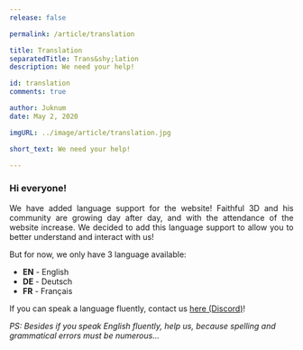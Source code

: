 ```yaml
---
release: false

permalink: /article/translation

title: Translation
separatedTitle: Trans&shy;lation
description: We need your help!

id: translation
comments: true

author: Juknum
date: May 2, 2020

imgURL: ../image/article/translation.jpg

short_text: We need your help!

---
```

<div class="container">
	<h3>Hi everyone!</h3>
	<p align="justify">
		We have added language support for the website! Faithful 3D and his community are growing day after day, and with the attendance of the website increase. We decided to add this language support to allow you to better understand and interact with us!
	</p>
	<p>
		But for now, we only have 3 language available:
		<ul>
			<li><strong>EN</strong> - English</li>
			<li><strong>DE</strong> - Deutsch</li>
			<li><strong>FR</strong> - Français</li>
		</ul>
	</p>
	<p>
		If you can speak a language fluently, contact us <a href="https://discord.gg/GJzgeY7">here (Discord)</a>!
	</p>
	<p>
		<i>PS: Besides if you speak English fluently, help us, because spelling and grammatical errors must be numerous...</i>
	</p>


</div>